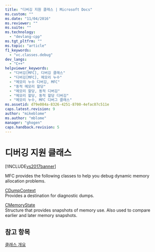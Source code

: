 ```yaml
---
title: "디버깅 지원 클래스 | Microsoft Docs"
ms.custom: ""
ms.date: "11/04/2016"
ms.reviewer: ""
ms.suite: ""
ms.technology: 
  - "devlang-cpp"
ms.tgt_pltfrm: ""
ms.topic: "article"
f1_keywords: 
  - "vc.classes.debug"
dev_langs: 
  - "C++"
helpviewer_keywords: 
  - "디버깅[MFC], 디버깅 클래스"
  - "디버깅[MFC], 메모리 누수"
  - "메모리 누수 디버깅, MFC"
  - "동적 메모리 할당"
  - "메모리 할당, 동적 디버깅"
  - "메모리 할당, 동적 할당 디버깅"
  - "메모리 누수, MFC 디버그 클래스"
ms.assetid: d79e084a-8326-4251-8700-4efac07c511e
caps.latest.revision: 9
author: "mikeblome"
ms.author: "mblome"
manager: "ghogen"
caps.handback.revision: 5
---
```

# 디버깅 지원 클래스
[!INCLUDE[vs2017banner](../assembler/inline/includes/vs2017banner.md)]

MFC provides the following classes to help you debug dynamic memory allocation problems.  
  
 [CDumpContext](../mfc/reference/cdumpcontext-class.md)  
 Provides a destination for diagnostic dumps.  
  
 [CMemoryState](../mfc/reference/cmemorystate-structure.md)  
 Structure that provides snapshots of memory use.  Also used to compare earlier and later memory snapshots.  
  
## 참고 항목  
 [클래스 개요](../mfc/class-library-overview.md)